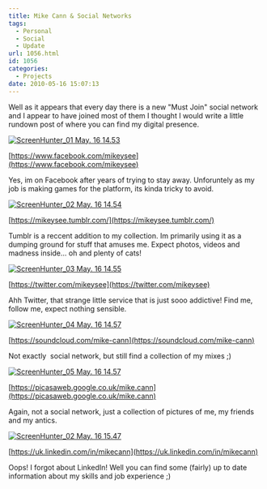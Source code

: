 ```yaml
---
title: Mike Cann & Social Networks
tags:
  - Personal
  - Social
  - Update
url: 1056.html
id: 1056
categories:
  - Projects
date: 2010-05-16 15:07:13
---
```


Well as it appears that every day there is a new "Must Join" social network and I appear to have joined most of them I thought I would write a little rundown post of where you can find my digital presence.

<!-- more -->

[![](https://mikecann.co.uk/wp-content/uploads/2010/05/ScreenHunter_01-May.-16-14.53.gif "ScreenHunter_01 May. 16 14.53")](https://www.facebook.com/mikeysee)

[https://www.facebook.com/mikeysee](https://www.facebook.com/mikeysee)

Yes, im on Facebook after years of trying to stay away. Unforuntely as my job is making games for the platform, its kinda tricky to avoid.

[![](https://mikecann.co.uk/wp-content/uploads/2010/05/ScreenHunter_02-May.-16-14.54.gif "ScreenHunter_02 May. 16 14.54")](https://mikeysee.tumblr.com/)

[https://mikeysee.tumblr.com/](https://mikeysee.tumblr.com/)

Tumblr is a reccent addition to my collection. Im primarily using it as a dumping ground for stuff that amuses me. Expect photos, videos and madness inside... oh and plenty of cats!

[![](https://mikecann.co.uk/wp-content/uploads/2010/05/ScreenHunter_03-May.-16-14.55.gif "ScreenHunter_03 May. 16 14.55")](https://mikecann.co.uk/wp-content/uploads/2010/05/ScreenHunter_03-May.-16-14.55.gif)

[https://twitter.com/mikeysee](https://twitter.com/mikeysee)

Ahh Twitter, that strange little service that is just sooo addictive! Find me, follow me, expect nothing sensible.

[![](https://mikecann.co.uk/wp-content/uploads/2010/05/ScreenHunter_04-May.-16-14.57.gif "ScreenHunter_04 May. 16 14.57")](https://soundcloud.com/mike-cann)

[https://soundcloud.com/mike-cann](https://soundcloud.com/mike-cann)

Not exactly  social network, but still find a collection of my mixes ;)

[![](https://mikecann.co.uk/wp-content/uploads/2010/05/ScreenHunter_05-May.-16-14.57.gif "ScreenHunter_05 May. 16 14.57")](https://picasaweb.google.co.uk/mike.cann)

[https://picasaweb.google.co.uk/mike.cann](https://picasaweb.google.co.uk/mike.cann)

Again, not a social network, just a collection of pictures of me, my friends and my antics.

[![](https://mikecann.co.uk/wp-content/uploads/2010/05/ScreenHunter_02-May.-16-15.47.gif "ScreenHunter_02 May. 16 15.47")](https://uk.linkedin.com/in/mikecann)

[https://uk.linkedin.com/in/mikecann](https://uk.linkedin.com/in/mikecann)

Oops! I forgot about LinkedIn! Well you can find some (fairly) up to date information about my skills and job experience ;)
